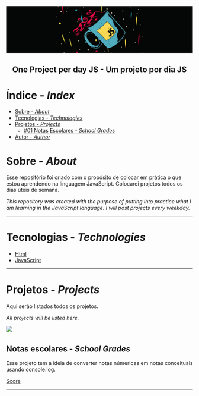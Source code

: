 <img src="img/Screenshot%20from%202021-03-15%2011-23-59.png">

<h2 align="center">One Project per day JS - Um projeto por dia JS</h1>


  
# Índice - _Index_
   * [Sobre - _About_](#sobre-_about_)
   * [Tecnologias - _Technologies_](#tecnologias-_technologies_)
   * [Projetos - _Projects_](#projetos-_projects_)
     * [#01 Notas Escolares - _School Grades_](#notas-escolares-_school-grades_)
   * [Autor - _Author_](#autor-_author_)

# Sobre - _About_
Esse repositório foi criado com o propósito de colocar em prática o que estou aprendendo na linguagem JavaScript. Colocarei projetos todos os dias úteis de semana. 

_This repository was created with the purpose of putting into practice what I am learning in the JavaScript language. I will post projects every weekday._


- - -
# Tecnologias - _Technologies_

- [Html](https://developer.mozilla.org/pt-BR/docs/Web/HTML)
- [JavaScript](https://developer.mozilla.org/pt-BR/docs/Web/JavaScript)

- - -
# Projetos - _Projects_

Aqui serão listados todos os projetos.

_All projects will be listed here._

<img src="https://img.shields.io/badge/Projects-3-%23F7DF1E">

## Notas escolares - _School Grades_

Esse projeto tem a ideia de converter notas númericas em notas conceituais usando console.log.

[Score](https://github.com/jonasmfernandes/one-project-per-day-js/tree/main/score)

- - - 
